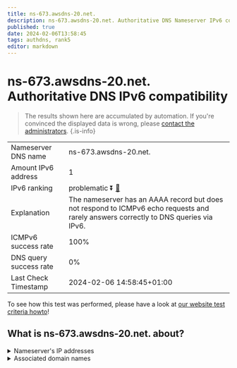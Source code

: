 ```yaml
---
title: ns-673.awsdns-20.net.
description: ns-673.awsdns-20.net. Authoritative DNS Nameserver IPv6 compatibility
published: true
date: 2024-02-06T13:58:45
tags: authdns, rank5
editor: markdown
---
```


# ns-673.awsdns-20.net. Authoritative DNS IPv6 compatibility

> The results shown here are accumulated by automation. If you're convinced the displayed data is wrong, please [contact the administrators](/howto/chat). 
{.is-info}




|   |   |
| - | - |
| Nameserver DNS name | ns-673.awsdns-20.net.
| Amount IPv6 address | 1
| IPv6 ranking | problematic :arrow_double_down: [🔗](/howto/ranking) |
| Explanation | The nameserver has an AAAA record but does not respond to ICMPv6 echo requests and rarely answers correctly to DNS queries via IPv6. |
| ICMPv6 success rate | 100%|
| DNS query success rate | 0% |
| Last Check Timestamp | 2024-02-06 14:58:45+01:00 |

To see how this test was performed, please have a look at [our website test criteria howto](/howto/testcriteria/authdns)!


## What is ns-673.awsdns-20.net. about?




<details>
<summary>Nameserver's IP addresses</summary>

2600:9000:5302:a100::1

</details>



<details>
<summary>Associated domain names</summary>

www.quora.com

</details>
